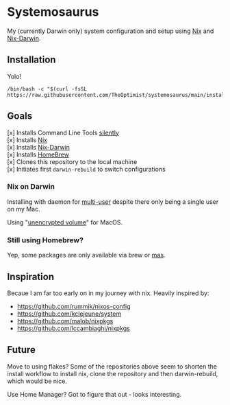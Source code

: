 # Systemosaurus
My (currently Darwin only) system configuration and setup using [Nix](https://nixos.org) and [Nix-Darwin](https://github.com/LnL7/nix-darwin).

## Installation
Yolo!
```
/bin/bash -c "$(curl -fsSL https://raw.githubusercontent.com/TheOptimist/systemosaurus/main/install)"
```

## Goals
[x] Installs Command Line Tools [silently](https://apple.stackexchange.com/questions/107307/how-can-i-install-the-command-line-tools-completely-from-the-command-line/195963#195963)  
[x] Installs [Nix](https://nixos.org)    
[x] Installs [Nix-Darwin](https://github.com/LnL7/nix-darwin)  
[x] Installs [HomeBrew](https://brew.sh)    
[x] Clones this repository to the local machine  
[x] Initiates first `darwin-rebuild` to switch configurations  

### Nix on Darwin
Installing with daemon for [multi-user](https://nixos.org/manual/nix/stable/#sect-multi-user-installation) despite there only being a single user on my Mac.

Using "[unencrypted volume](https://nixos.org/manual/nix/stable/#sect-macos-installation)" for MacOS.

### Still using Homebrew?
Yep, some packages are only available via brew or [mas](https://github.com/mas-cli/mas).

## Inspiration
Becaue I am far too early on in my journey with nix. Heavily inspired by:

* https://github.com/rummik/nixos-config
* https://github.com/kclejeune/system
* https://github.com/malob/nixpkgs
* https://github.com/lccambiaghi/nixpkgs

## Future
Move to using flakes? Some of the repositories above seem to shorten the install
workflow to install nix, clone the repository and then darwin-rebuild, which would
be nice.

Use Home Manager? Got to figure that out - looks interesting.

